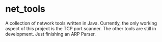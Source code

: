 # net_tools
A collection of network tools written in Java.
Currently, the only working aspect of this project
is the TCP port scanner. The other tools are still
in development. Just finishing an ARP Parser.